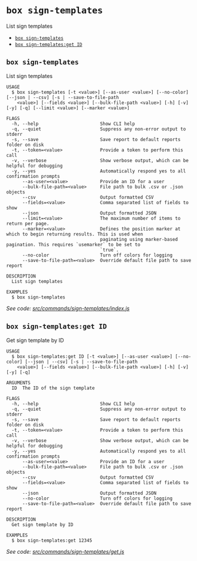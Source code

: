 `box sign-templates`
====================

List sign templates

* [`box sign-templates`](#box-sign-templates)
* [`box sign-templates:get ID`](#box-sign-templatesget-id)

## `box sign-templates`

List sign templates

```
USAGE
  $ box sign-templates [-t <value>] [--as-user <value>] [--no-color] [--json | --csv] [-s | --save-to-file-path
    <value>] [--fields <value>] [--bulk-file-path <value>] [-h] [-v] [-y] [-q] [--limit <value>] [--marker <value>]

FLAGS
  -h, --help                       Show CLI help
  -q, --quiet                      Suppress any non-error output to stderr
  -s, --save                       Save report to default reports folder on disk
  -t, --token=<value>              Provide a token to perform this call
  -v, --verbose                    Show verbose output, which can be helpful for debugging
  -y, --yes                        Automatically respond yes to all confirmation prompts
      --as-user=<value>            Provide an ID for a user
      --bulk-file-path=<value>     File path to bulk .csv or .json objects
      --csv                        Output formatted CSV
      --fields=<value>             Comma separated list of fields to show
      --json                       Output formatted JSON
      --limit=<value>              The maximum number of items to return per page.
      --marker=<value>             Defines the position marker at which to begin returning results. This is used when
                                   paginating using marker-based pagination. This requires `usemarker` to be set to
                                   `true`.
      --no-color                   Turn off colors for logging
      --save-to-file-path=<value>  Override default file path to save report

DESCRIPTION
  List sign templates

EXAMPLES
  $ box sign-templates
```

_See code: [src/commands/sign-templates/index.js](https://github.com/box/boxcli/blob/v3.16.0/src/commands/sign-templates/index.js)_

## `box sign-templates:get ID`

Get sign template by ID

```
USAGE
  $ box sign-templates:get ID [-t <value>] [--as-user <value>] [--no-color] [--json | --csv] [-s | --save-to-file-path
    <value>] [--fields <value>] [--bulk-file-path <value>] [-h] [-v] [-y] [-q]

ARGUMENTS
  ID  The ID of the sign template

FLAGS
  -h, --help                       Show CLI help
  -q, --quiet                      Suppress any non-error output to stderr
  -s, --save                       Save report to default reports folder on disk
  -t, --token=<value>              Provide a token to perform this call
  -v, --verbose                    Show verbose output, which can be helpful for debugging
  -y, --yes                        Automatically respond yes to all confirmation prompts
      --as-user=<value>            Provide an ID for a user
      --bulk-file-path=<value>     File path to bulk .csv or .json objects
      --csv                        Output formatted CSV
      --fields=<value>             Comma separated list of fields to show
      --json                       Output formatted JSON
      --no-color                   Turn off colors for logging
      --save-to-file-path=<value>  Override default file path to save report

DESCRIPTION
  Get sign template by ID

EXAMPLES
  $ box sign-templates:get 12345
```

_See code: [src/commands/sign-templates/get.js](https://github.com/box/boxcli/blob/v3.16.0/src/commands/sign-templates/get.js)_
